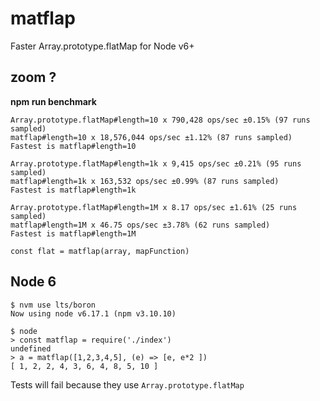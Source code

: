 # matflap

Faster Array.prototype.flatMap for Node v6+

## zoom ?

**npm run benchmark**

```
Array.prototype.flatMap#length=10 x 790,428 ops/sec ±0.15% (97 runs sampled)
matflap#length=10 x 18,576,044 ops/sec ±1.12% (87 runs sampled)
Fastest is matflap#length=10

Array.prototype.flatMap#length=1k x 9,415 ops/sec ±0.21% (95 runs sampled)
matflap#length=1k x 163,532 ops/sec ±0.99% (87 runs sampled)
Fastest is matflap#length=1k

Array.prototype.flatMap#length=1M x 8.17 ops/sec ±1.61% (25 runs sampled)
matflap#length=1M x 46.75 ops/sec ±3.78% (62 runs sampled)
Fastest is matflap#length=1M
```

`const flat = matflap(array, mapFunction)`

## Node 6

```
$ nvm use lts/boron
Now using node v6.17.1 (npm v3.10.10)

$ node
> const matflap = require('./index')
undefined
> a = matflap([1,2,3,4,5], (e) => [e, e*2 ])
[ 1, 2, 2, 4, 3, 6, 4, 8, 5, 10 ]
```

Tests will fail because they use `Array.prototype.flatMap`
